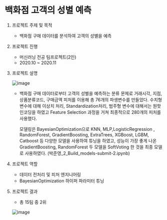 # 백화점 고객의 성별 예측
1. 프로젝트 주제 및 목적
   - 백화점 구매 데이터를 분석하여 고객의 성별을 예측

2. 프로젝트 진행
   - 머신러닝 전공 팀프로젝트(2인)
   - 2020.10 ~ 2020.11

3. 프로젝트 설명
 
   ![image](https://github.com/user-attachments/assets/a12f465e-9745-484a-94aa-02cf9c42aac4)

   - 백화점 구매 데이터로부터 고객의 성별을 예측하는 분류 문제로 거래시각, 지점, 상품분류코드, 구매금액 피처를 이용해
     총 76개의 파생변수를 만들었다. 수치형 변수에 대해 이상치 처리, Standardization처리, 범주형 변수에 대해서는
     원핫인코딩을 하였고 Feature Selection 과정을 거쳐 최종적으로 280개의 피처를 사용했다.

     모델링은 BayesianOptimization으로
     KNN, MLP,LogisticRegression , RandomForest, GradientBoosting, ExtraTrees, XGBoost, LGBM, Catboost 등
     다양한 모델을 사용하여 튜닝을 하였고, 성능이 가장 좋게 나온 GradientBoosting, RandomForest 두 모델을
     SoftVoting 한 것을 최종 모델로 사용하였다. (박준영_2_Build_models-submit-2.ipynb)
     
4. 프로젝트 역할
    - 데이터 전처리 및 피처 엔지니어링
    - BayesianOptimization 하이퍼 파라미터 튜닝

5. 프로젝트 결과
    - 총 15팀 중 2위
      
   ![image](https://github.com/user-attachments/assets/e7144be7-e294-4e26-a204-c0898c4e0d03)

   
